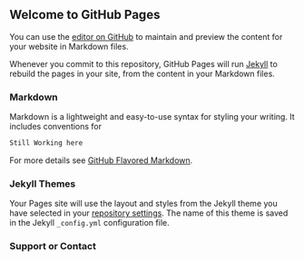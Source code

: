## Welcome to GitHub Pages

You can use the [editor on GitHub](https://github.com/Eufratez/eufratez.github.io/edit/main/README.md) to maintain and preview the content for your website in Markdown files.

Whenever you commit to this repository, GitHub Pages will run [Jekyll](https://jekyllrb.com/) to rebuild the pages in your site, from the content in your Markdown files.

### Markdown

Markdown is a lightweight and easy-to-use syntax for styling your writing. It includes conventions for

```markdown
Still Working here 
```

For more details see [GitHub Flavored Markdown](https://guides.github.com/features/mastering-markdown/).

### Jekyll Themes

Your Pages site will use the layout and styles from the Jekyll theme you have selected in your [repository settings](https://github.com/Eufratez/eufratez.github.io/settings/pages). The name of this theme is saved in the Jekyll `_config.yml` configuration file.

### Support or Contact
